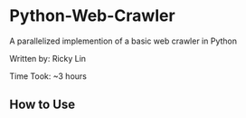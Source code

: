# Python-Web-Crawler
A parallelized implemention of a basic web crawler in Python

Written by: Ricky Lin

Time Took: ~3 hours 

## How to Use 
